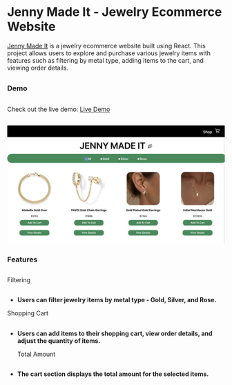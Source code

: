 # Jenny Made It - Jewelry Ecommerce Website

 [Jenny Made It](https://jenny-made-it.netlify.app/) is a jewelry ecommerce website built using React. This project allows users to explore and purchase various jewelry items with features such as filtering by metal type, adding items to the cart, and viewing order details.

## 

### Demo
 ##
 
Check out the live demo: [Live Demo](https://jenny-made-it.netlify.app/)

##
  <img src="https://github.com/serenkapanoglu/Ecommerce-REACT/blob/main/images/Screen%20Shot%202024-01-10%20at%202.10.47%20AM.png" />
  
### Features

##

Filtering
## 

- **Users can filter jewelry items by metal type - Gold, Silver, and Rose.**

Shopping Cart
##

- **Users can add items to their shopping cart, view order details, and adjust the quantity of items.**

  Total Amount
  ##
  
- **The cart section displays the total amount for the selected items.**

